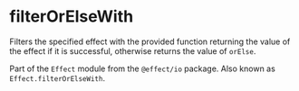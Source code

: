 # filterOrElseWith

Filters the specified effect with the provided function returning the value
of the effect if it is successful, otherwise returns the value of `orElse`.

Part of the `Effect` module from the `@effect/io` package. Also known as `Effect.filterOrElseWith`.

